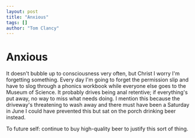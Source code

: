 ```yaml
---
layout: post
title: "Anxious"
tags: []
author: "Tom Clancy"
---
```


# Anxious

It doesn't bubble up to consciousness very often, but Christ I worry I'm forgetting something. Every day I'm going to forget the permission slip and have to slog through a phonics workbook while everyone else goes to the Museum of Science. It probably drives being anal retentive; if everything's put away, no way to miss what needs doing. I mention this because the driveway's threatening to wash away and there must have been a Saturday in June I could have prevented this but sat on the porch drinking beer instead.

To future self: continue to buy high-quality beer to justify this sort of thing.
